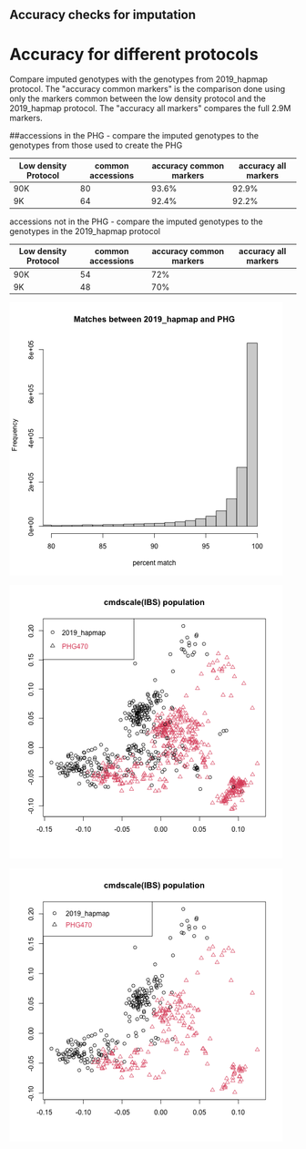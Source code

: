 <h2>Accuracy checks for imputation</h2>

# Accuracy for different protocols
Compare imputed genotypes with the genotypes from 2019_hapmap protocol. The "accuracy common markers" is the comparison done using only the markers common between the low density protocol and the 2019_hapmap protocol. The "accuracy all markers" compares the full 2.9M markers.


##accessions in the PHG - compare the imputed genotypes to the genotypes from those used to create the PHG
  
| Low density Protocol | common accessions | accuracy common markers | accuracy all markers |
|----------|-------------------|----------------|-------------|
| 90K      |      80           | 93.6%          |   92.9%     |
| 9K       |      64           | 92.4%          |   92.2%     |
 accessions not in the PHG - compare the imputed genotypes to the genotypes in the 2019_hapmap protocol
 
| Low density Protocol | common accessions | accuracy common markers | accuracy all markers |
|----------|-------------------|----------------|-------------|
| 90K      |     54     | 72%        |        |
| 9K       |     48     | 70%        |        |
 

![kmeans](https://github.com/TriticeaeToolbox/PHGv2/blob/main/accuracy/images/snprelate-histogram-bymarker.png)

![kmeans](https://github.com/TriticeaeToolbox/PHGv2/blob/main/accuracy/images/snprelate-ibs-mds-population.png)

![kmeans](https://github.com/TriticeaeToolbox/PHGv2/blob/main/accuracy/images/snprelate-ibs-mds-population-onlydup.png)
